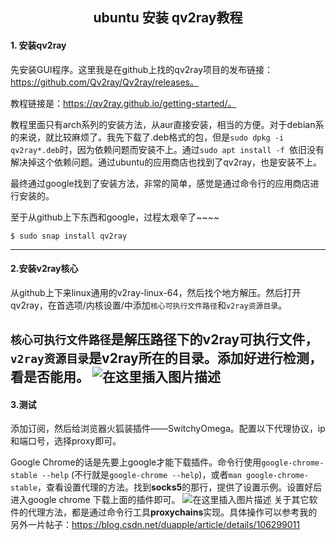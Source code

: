 <h2 align=center>ubuntu 安装 qv2ray教程</h2>

#### 1. 安装qv2ray

先安装GUI程序。这里我是在github上找的qv2ray项目的发布链接：https://github.com/Qv2ray/Qv2ray/releases。

教程链接是：https://qv2ray.github.io/getting-started/。

教程里面只有arch系列的安装方法，从aur直接安装，相当的方便。对于debian系的来说，就比较麻烦了。我先下载了.deb格式的包，但是`sudo dpkg -i qv2ray*.deb`时，因为依赖问题而安装不上。通过`sudo apt install -f `依旧没有解决掉这个依赖问题。通过ubuntu的应用商店也找到了qv2ray，也是安装不上。

最终通过google找到了安装方法，非常的简单，感觉是通过命令行的应用商店进行安装的。

至于从github上下东西和google，过程太艰辛了~~~~

```shell
$ sudo snap install qv2ray
```

---

#### 2.安装v2ray核心

从github上下来linux通用的v2ray-linux-64，然后找个地方解压。然后打开qv2ray，在首选项/内核设置/中添加`核心可执行文件路径`和`v2ray资源目录`。

`核心可执行文件路径`是解压路径下的**v2ray**可执行文件，`v2ray资源目录`是**v2ray**所在的目录。添加好进行检测，看是否能用。
![在这里插入图片描述](https://img-blog.csdnimg.cn/20200613032631325.png?x-oss-process=image/watermark,type_ZmFuZ3poZW5naGVpdGk,shadow_10,text_aHR0cHM6Ly9ibG9nLmNzZG4ubmV0L2R1YXBwbGU=,size_16,color_FFFFFF,t_70)
---

#### 3.测试

添加订阅，然后给浏览器火狐装插件——SwitchyOmega。配置以下代理协议，ip和端口号，选择proxy即可。

Google Chrome的话是先要上google才能下载插件。命令行使用`google-chrome-stable --help` (不行就是`google-chrome --help`)，或者`man google-chrome-stable`，查看设置代理的方法。找到**socks5**的那行，提供了设置示例。设置好后进入google chrome 下载上面的插件即可。
![在这里插入图片描述](https://img-blog.csdnimg.cn/20200613032641180.png?x-oss-process=image/watermark,type_ZmFuZ3poZW5naGVpdGk,shadow_10,text_aHR0cHM6Ly9ibG9nLmNzZG4ubmV0L2R1YXBwbGU=,size_16,color_FFFFFF,t_70)
关于其它软件的代理方法，都是通过命令行工具**proxychains**实现。具体操作可以参考我的另外一片帖子：https://blog.csdn.net/duapple/article/details/106299011